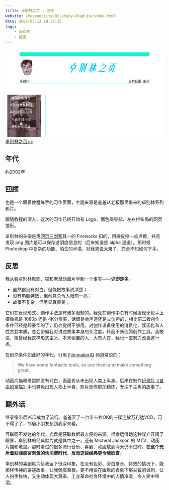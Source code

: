 ```yaml
---
title: 卓别林之页 - 习作
website: /museum/site/02-study-Chaplin/index.html
date: 2002-05-12 19:38:25
tags:
    - 卓别林
    - 抠图
---
```


[![页面截图](./chaplin-page/web21-chaplin.jpg)](/museum/site/02-study-Chaplin/index.html)
[卓别林之页>>](/museum/site/02-study-Chaplin/index.html)

## 年代
约2002年

## 回顾
也是一个跟着教程练手的习作页面，主题来源是爸爸从老板那里借来的卓别林系列影片。

跟随教程的深入，这次的习作已经开始有 Logo、面包屑导航、左右栏布局的网页雏形。

卓别林的头像是用[网页三剑客](https://baike.baidu.com/item/%E7%BD%91%E9%A1%B5%E4%B8%89%E5%89%91%E5%AE%A2)其一的 Fireworks 扣的，用橡皮擦一点点擦，并且发现 png 图片是可以保存透明度信息的（后来知道是 alpha 通道）。那时候 Photoshop 中复杂的功能、陌生的术语，对我来说太难了，完全不知如何下手。

## 反思
我从看卓别林默剧、猫和老鼠动画片学到一个事实——**少即是多**。

- 虽然都没有对白，但能把故事说清楚；
- 没有电脑特效，但创意总令人眼前一亮；
- 故事不复杂，但尽显真善美；

它们在表现形式、创作手法是有诸多限制的。我处在创作中总有时候发现无论手上摄像机是 1080p 还是 4K分辨率，话筒是单声道还是立体声的，相比前二者创作条件已经是超豪华的了，仍会觉得不够用。对创作设备使用的消费化、娱乐化和人性贪婪本质，总会带偏我对讲述故事本身的关注度，转而不断倒腾创作工具。我敢说，像曾经我这样形式主义、本末倒置的人，大有人在，我也一直努力改善这一点。

在创作条件如此好的年代，引用 [FilmmakerIQ](https://www.youtube.com/channel/UCSFAYalJ2Q7Tm_WmLgetmeg) 频道常说的：

> We have some fantastic tools, so use them and make something great. 

动画片猫和老鼠除没有对白，画面也从未出现人类上半身。后来在制作[纪录片《自由的家猫》](https://berlinchan.github.io/awildpetcat/)中也避免出现人物上半身，影片反而更加精炼，专注于主角的故事了。

## 题外话
继录像带后VCD成为了流行。爸爸买了一台带卡拉OK的三碟连放万利达VCD，可不得了了，邻居小朋友都到我家来看。

互联网不发达的年代，光盘是获取数据最方便的来源。很幸运借助这种媒介开阔了眼界，卓别林的经典默片就是其中之一，还有 Micheal Jackson 的 MTV、动画片猫和老鼠。那时看过的很多流行音乐、喜剧、动画放到今天仍不过时，**在这个充斥着肤浅感官刺激的快消费时代，反而这些经典更令我欣赏**。

卓别林的喜剧默片给我留下很深印象。在没有色彩、旁白录音、特效的情况下，能那样传神的讲述故事，让我佩服至极。更不用说在幽默的表象下那尖锐的讽刺，让人拍手称快，又生动体现大萧条、工业革命社会环境中的人情冷暖，令人笑中带泪。
